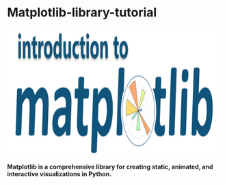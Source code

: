 # Matplotlib-library-tutorial
<p align="center"> <img src=matplotlib.png width=500px height=300px></p>

<b>Matplotlib is a comprehensive library for creating static, animated, and interactive visualizations in Python.<b>
